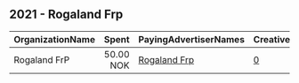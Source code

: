 ## 2021 - Rogaland Frp 
|OrganizationName|Spent|PayingAdvertiserNames|CreativeUrls|Impressions|Genders|AgeBrackets|CountryCodes|BillingAddresses|CandidateBallotInformation|
|:---|---:|:---|:---|---:|:---|:---|:---|:---|:---|
|Rogaland FrP|50.00 NOK|[Rogaland Frp](2021/Rogaland_Frp.md)|[0](https://www.snap.com/political-ads/asset/ef9457ad8e25f0e4ea38488d5532f545693960a63f177b9ac57396c9063d5d19?mediaType=mp4)|2,935||18+|norway|NO||
